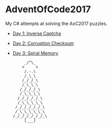 ﻿# AdventOfCode2017
My C# attempts at solving the AoC2017 puzzles. 

* [Day 1: Inverse Captcha](day1puzzle1/day1puzzle1/Program.cs)
* [Day 2: Corruption Checksum](day2puzzle/day2puzzle/Program.cs)
* [Day 3: Spiral Memory](day3puzzle/day3puzzle/Program.cs)

           _/^\_      
          <     >
           /.-.\
           /_\_\
          /_/_/_\
          /_\_\_\
         /_/_/_/_\
         /_\_\_\_\
        /_/_/_/_/_\
        /_\_\_\_\_\
       /_/_/_/_/_/_\
       /_\_\_\_\_\_\
      /_/_/_/_/_/_/_\
           [___]
           
